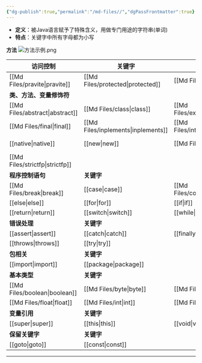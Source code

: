 ```yaml
---
{"dg-publish":true,"permalink":"/md-files//","dgPassFrontmatter":true}
---
```


- **定义**：被Java语言赋予了特殊含义，用做专门用途的字符串(单词)
- **特点**：关键字中所有字母都为小写

**方法**
![方法示例.png](/img/user/Pictures/%E6%96%B9%E6%B3%95%E7%A4%BA%E4%BE%8B.png)

| 访问控制             | 关键字                |                   |                      |
| ---------------- | ------------------ | ----------------- | -------------------- |
| [[Md Files/pravite\|pravite]]      | [[Md Files/protected\|protected]]      | [[Md Files/public\|public]]<br>    | [[Md Files/default\|default]]<br>      |
| **类、方法、变量修饰符**   |                    |                   |                      |
| [[Md Files/abstract\|abstract]]<br> | [[Md Files/class\|class]]          | [[Md Files/extends\|extends]]<br>   | [[Md Files/violatile\|violatile]]<br>    |
| [[Md Files/final\|final]]<br>    | [[Md Files/inplements\|inplements]]<br> | [[Md Files/interface\|interface]]<br> | [[Md Files/transient\|transient]]<br>    |
| [[native\|native]]<br>   | [[new\|new]]<br>        | [[Md Files/static\|static]]<br>    | [[Md Files/synchronized\|synchronized]]<br> |
| [[Md Files/strictfp\|strictfp]]<br> |                    |                   |                      |
| **程序控制语句**       | **关键字**            |                   |                      |
| [[Md Files/break\|break]]<br>    | [[case\|case]]<br>       | [[Md Files/continue\|continue]]<br>  | [[do\|do]]<br>           |
| [[else\|else]]<br>     | [[for\|for]]<br>        | [[if\|if]]<br>        | [[instanceof\|instanceof]]<br>   |
| [[return\|return]]<br>   | [[switch\|switch]]<br>     | [[while\|while]]<br>     |                      |
| **错误处理**         | **关键字**            |                   |                      |
| [[assert\|assert]]<br>   | [[catch\|catch]]<br>      | [[finally\|finally]]<br>   | [[throw\|throw]]<br>        |
| [[throws\|throws]]<br>   | [[try\|try]]<br>        |                   |                      |
| **包相关**          | **关键字**            |                   |                      |
| [[import\|import]]<br>   | [[package\|package]]<br>    |                   |                      |
| **基本类型**         | **关键字**            |                   |                      |
| [[Md Files/boolean\|boolean]]<br>  | [[Md Files/byte\|byte]]<br>       | [[Md Files/char\|char]]<br>      | [[Md Files/double\|double]]<br>       |
| [[Md Files/float\|float]]<br>    | [[Md Files/int\|int]]<br>        | [[Md Files/long\|long]]<br>      | [[Md Files/short\|short]]<br>        |
| **变量引用**         | **关键字**            |                   |                      |
| [[super\|super]]<br>    | [[this\|this]]<br>       | [[void\|void]]<br>      |                      |
| **保留关键字**        | **关键字**            |                   |                      |
| [[goto\|goto]]<br>     | [[const\|const]]<br>      |                   |                      |


---
